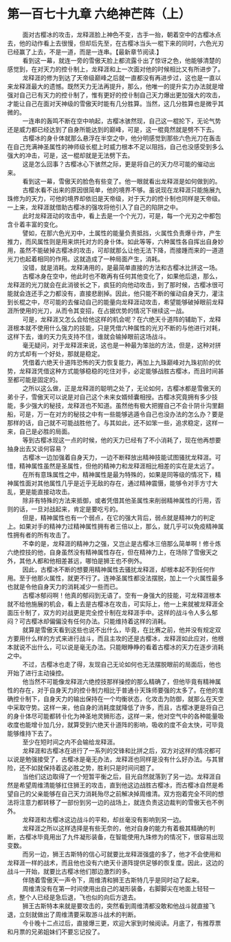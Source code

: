 <h1>第一百七十九章 六绝神芒阵（上）</h1>
<div id="content">&nbsp&nbsp&nbsp&nbsp&nbsp&nbsp&nbsp&nbsp
 面对古樱冰的攻击，龙释涯脸上神色不变，古手一抬，朝着空中的古樱冰点去，他的动作看上去很慢，但却后先至，在古樱冰当头一棍下来的同时，六色光刃已经赢了上去，不是一道，而是一连串。【最新章节阅读.】
 <br/>&nbsp&nbsp&nbsp&nbsp&nbsp&nbsp&nbsp&nbsp
 看到这一幕，就连一旁的雪傲天脸上都流露卝出了惊讶之色，他能够清楚的感觉到，在对天力的控卝制上，龙释涯和上一次面对他的时候相比又有所进步了。
 <br/>&nbsp&nbsp&nbsp&nbsp&nbsp&nbsp&nbsp&nbsp
 龙释涯的修为到达了天帝级巅峰之后就一直都没有再进步过，这也是一直以来龙释涯最大的遗憾。既然天力无法再提升，那么，他唯一的提升实力办法就是增强对自己已有天力的控卝制了，惟有更好的控卝制自己天力爆出更加强大的攻击，才能让自己在面对天神级的雪傲天时能有几分胜算。当然，这几分胜算也是微乎其微的。
 <br/>&nbsp&nbsp&nbsp&nbsp&nbsp&nbsp&nbsp&nbsp
 一连串的轰鸣不断在空中响起，古樱冰骇然现，自己这一棍抡下，无论气势还是威力都已经达到了自身所能达到的巅峰，可是，这一棍竟然就是劈不下去。
 <br/>&nbsp&nbsp&nbsp&nbsp&nbsp&nbsp&nbsp&nbsp
 古樱冰的身卝体就那么悬浮在半空之中，他分明感觉到那些六色光刀在轰击在自己充满神圣属性的神师级长棍上时威力根本不足以阻挡，自己也没感受到多么强大的冲击，可是，这一棍却就是无法劈下去。
 <br/>&nbsp&nbsp&nbsp&nbsp&nbsp&nbsp&nbsp&nbsp
 这是怎么回事？古樱冰心下骇然之际，更是将自己的天力尽可能的催动出来。
 <br/>&nbsp&nbsp&nbsp&nbsp&nbsp&nbsp&nbsp&nbsp
 看到这一幕，雪傲天的脸色有些变了。他一眼就看出龙释涯是如何做到的。
 <br/>&nbsp&nbsp&nbsp&nbsp&nbsp&nbsp&nbsp&nbsp
 古樱水看不出来的原因很简单，他的境界不够。虽说现在龙释涯只能施展九珠修为的天力，可他的境界却依旧是天帝级，对于天力的控卝制也同样是天帝级。一上来，龙释涯就借助古樱冰的强攻将他引入了自己的陷阱之中。
 <br/>&nbsp&nbsp&nbsp&nbsp&nbsp&nbsp&nbsp&nbsp
 此时龙释涯动的攻击中，看上去是一个个光刀，可是，每一个光刃之中都包含卝着丰富的变化。
 <br/>&nbsp&nbsp&nbsp&nbsp&nbsp&nbsp&nbsp&nbsp
 譬如，在那六色光刃中，土属性的能量负责抵挡，火属性负责爆卝炸，产生推力，而风属性则是用来烘托对方的身卝体。如此等等，六种属性各自挥出自身妙用，虽然不能破掉古樱冰的攻击，可却就那么让他无法下降，而接踵而来的一道道光刀也起着相同的作用。这就造成了一种局面产生，消耗。
 <br/>&nbsp&nbsp&nbsp&nbsp&nbsp&nbsp&nbsp&nbsp
 没错，就是消耗。龙释涛用的，是最简单直接的方法和古樱冰比拼这一场。
 <br/>&nbsp&nbsp&nbsp&nbsp&nbsp&nbsp&nbsp&nbsp
 古樱冰身在空中，他此时也不敢再有任何其他变化了，如果他后退，那么，龙释涯的光刀就会在此消彼长之下，疯狂的向他动攻击，到了那时候，古樱冰很可能就会连还手之力都没有，直接悲剧掉。因此，他只能不断的催动自身天力，灌注到长棍之中，尽可能的去催动自己的能量向龙释涯动攻击，希望能够破掉眼前龙释涯所使用的光刀，从而令其变招，在占据优势的情况下继续这一战。
 <br/>&nbsp&nbsp&nbsp&nbsp&nbsp&nbsp&nbsp&nbsp
 可是，龙释涯又怎么会给他这样的机会呢？在六绝天卝道阵的辅助下，龙释涯根本就不使用什么强力的技能，只是凭借六种属性的光刃不断的与他进行对耗，这样下去，谁的天力先支持不住，谁就会输掉眼前这场战斗。
 <br/>&nbsp&nbsp&nbsp&nbsp&nbsp&nbsp&nbsp&nbsp
 毫无疑问，对于龙释涯来说，这也是一种最为笨拙的方法，但是，这种对拼的方式却有一个好处，那就是稳定。
 <br/>&nbsp&nbsp&nbsp&nbsp&nbsp&nbsp&nbsp&nbsp
 凭借着六绝天卝道阵恐怖的天力恢复能力，再加上九珠巅峰对九珠初阶的优势，龙释涯凭借这种方式能够稳稳的吃住对手，必定能够战胜古樱冰，而且时间甚至都可能是固定的。
 <br/>&nbsp&nbsp&nbsp&nbsp&nbsp&nbsp&nbsp&nbsp
 之所以这么做，正是龙释涯的聪明之处了，无论如何，古樱冰都是雪傲天的弟卝子，雪傲天可以说是对自己这个未来女婿倾囊相授。古樱冰究竟拥有多少技能，多少强大的秘技，龙释涯也不知道。虽然他有极大把握自己不会卝阴卝沟里翻船，可是，万一在对方的秘技之中有一些能够逃遁令自己也没办法的怎么办？要是那样的话，自己就不可能战胜他了。与其如此，还不如笨一些，追求稳定，这样一来，自己是必胜的局面。
 <br/>&nbsp&nbsp&nbsp&nbsp&nbsp&nbsp&nbsp&nbsp
 等到古樱冰现这一点的时候，他的天力已经有了不小消耗了，现在他再想要抽身出去又谈何容易？
 <br/>&nbsp&nbsp&nbsp&nbsp&nbsp&nbsp&nbsp&nbsp
 古樱冰一边加强着自身天力，一边不断释放出精神技能试图骚扰龙释涯。可惜，精神属性虽然是圣属性，但他的精神力和龙释涯相比相差的实在是太远了。
 <br/>&nbsp&nbsp&nbsp&nbsp&nbsp&nbsp&nbsp&nbsp
 在所有意珠属性之中，精神属性是最为特殊的，如果是同等级的情况下，精神属性面对其他属性几乎是近乎无敌的存在，通过精神震慑，能够令对手方寸大乱，更是能直接动攻击。
 <br/>&nbsp&nbsp&nbsp&nbsp&nbsp&nbsp&nbsp&nbsp
 除非有特殊的方法来抵御，或者凭借其他圣属性来削弱精神属性的行用，否则的话，一旦对战起来，肯定是要吃亏的。
 <br/>&nbsp&nbsp&nbsp&nbsp&nbsp&nbsp&nbsp&nbsp
 但是，精神属性也有一个弱点，在它的强大背后，弱点就是精神力的判定上。如果对手的精神力过精神属性拥有者三倍以上，那么，就几乎可以免疫精神属性拥有者的所有攻击了。
 <br/>&nbsp&nbsp&nbsp&nbsp&nbsp&nbsp&nbsp&nbsp
 不幸的是，龙释涯的精神力之强，又岂止是古樱冰三倍那么简单啊！修卝炼六绝控技的他，自身虽然没有精神属性存在，但在精神力上，在场除了雪傲天之外，其他人都和他相差甚远，哪怕是狮王也不例外。
 <br/>&nbsp&nbsp&nbsp&nbsp&nbsp&nbsp&nbsp&nbsp
 因此，古樱冰不断的想要用精神属性去骚扰龙释涯，却根本起不到任何作用。至于他那火属性，就更不行了。连神圣属性都没法摆脱，加上一个火属性最多也就是令他自身天力的消耗减少一些而已。
 <br/>&nbsp&nbsp&nbsp&nbsp&nbsp&nbsp&nbsp&nbsp
 古樱冰郁闷啊！他真的郁闷到无语了。空有一身强大的技能，可龙释涯根本就不给他施展的机会，看上去是古樱冰在攻击，可实际上，他一上来就被龙释涯全面压卝制了，双方的对战更是完全控卝制在龙释涯手中。这样的战斗令人多么郁闷？可古樱冰却偏偏没有任何办法。只能维持着这样的消耗。
 <br/>&nbsp&nbsp&nbsp&nbsp&nbsp&nbsp&nbsp&nbsp
 就算是雪傲天看到这些也说不出什么，毕竟，在比赛之前，他并没有规定双方要用什么样的方式来进行战斗，而且主攻的还是古樱冰，龙释涯如此应对，他根本就说不出什么，可以说是毫无办法。只能眼睁睁的看着古樱冰的天力在逐步消耗之中。
 <br/>&nbsp&nbsp&nbsp&nbsp&nbsp&nbsp&nbsp&nbsp
 不过，古樱冰也走了得，友现自己无论如何也无法摆脱眼前的局面后，他也开始了进行主动操控。
 <br/>&nbsp&nbsp&nbsp&nbsp&nbsp&nbsp&nbsp&nbsp
 他当然不可能像龙释涯六绝控技那样操控的那么精确了，但他毕竟有精神属性的存在，对于自身天力的控卝制力相比于普通卝天珠师要强的太多了。在他的准确控卝制下，自身天力的输出保持在一个均衡状态，化攻击为防御，就那么在天空中采取守势。这样一来，他自身的消耗度就降低了许多，而且，古樱冰更是将自己的身卝体尽可能都转卝化为神圣地灵狮形态，这样一来，他对空气中的各种能量吸收度也能增卝加几分，就算受到六绝天卝道阵的影响，吸收的度不会太快，可毕竟能够维持下去了。
 <br/>&nbsp&nbsp&nbsp&nbsp&nbsp&nbsp&nbsp&nbsp
 至少在短时间之内不会输给龙释涯。
 <br/>&nbsp&nbsp&nbsp&nbsp&nbsp&nbsp&nbsp&nbsp
 龙释涯和古樱冰在进行了一系列的交锋和比拼之后，双方对这样的情况都可以说是勉强接受了，古樱冰是毫无办法，龙释涯也同样是没有什么好办法。与其冒险，还不如就保持着这必胜之势，胜利只是时间问题了。
 <br/>&nbsp&nbsp&nbsp&nbsp&nbsp&nbsp&nbsp&nbsp
 当他们这边取得了一个短暂平衡之后，目光自然就落到了另一边。龙释涯自然是希望周维清能够扛住狮王的攻击，直到他这边战胜古樱冰，而古樱冰自然是希望自己的父亲能够在自己天力消耗殆尽之前解决掉周维清。双方抱着完全不同的想法将注意力都转移了一部份到另一边的战场上，就连负责这边裁判的雪傲天也不例外。
 <br/>&nbsp&nbsp&nbsp&nbsp&nbsp&nbsp&nbsp&nbsp
 龙释涯和古樱冰这边战斗的平和，却丝毫没有影响到另一边。
 <br/>&nbsp&nbsp&nbsp&nbsp&nbsp&nbsp&nbsp&nbsp
 龙释涯之所以这样选择是有些无奈的，他对自身的能力有着极其精确的判断，古樱冰毕竟用出了九件凝形装备，在智能使用九珠修为的情况下，很容易出现变数。
 <br/>&nbsp&nbsp&nbsp&nbsp&nbsp&nbsp&nbsp&nbsp
 而另一边，狮王古斯特的信心可就要比龙释涯强盛的多了，他才不会使用和龙释涯一样的战术，而且他也没有六绝天卝道阵提供足够的恢复度。因此，这边的战斗一开始，就要比古樱冰他们那边激烈的多。
 <br/>&nbsp&nbsp&nbsp&nbsp&nbsp&nbsp&nbsp&nbsp
 伴随着雪傲天一声令下，周维清和狮王古斯特几乎是同时动了起来。
 <br/>&nbsp&nbsp&nbsp&nbsp&nbsp&nbsp&nbsp&nbsp
 周维清没有在第一时间使用出自己的凝形装备，右脚脚尖在地面上轻轻一点，整个人已经是急后退，飞也似的向后方退去。
 <br/>&nbsp&nbsp&nbsp&nbsp&nbsp&nbsp&nbsp&nbsp
 狮王古斯特本来就是要攻击的，突然看到周维清都没敢和他战斗就直接飞退，立刻就做出了周维清要采取游斗战术的判断。
 <br/>&nbsp&nbsp&nbsp&nbsp&nbsp&nbsp&nbsp&nbsp
 今卝晚十二点过后，直接爆三更，欢迎大家到时候阅读。月底了，有推荐票和月票的兄弟姐妹们不要忘记投了。
 <br/>&nbsp&nbsp&nbsp&nbsp&nbsp&nbsp&nbsp&nbsp
 <br/>&nbsp&nbsp&nbsp&nbsp&nbsp&nbsp&nbsp&nbsp
</div>

